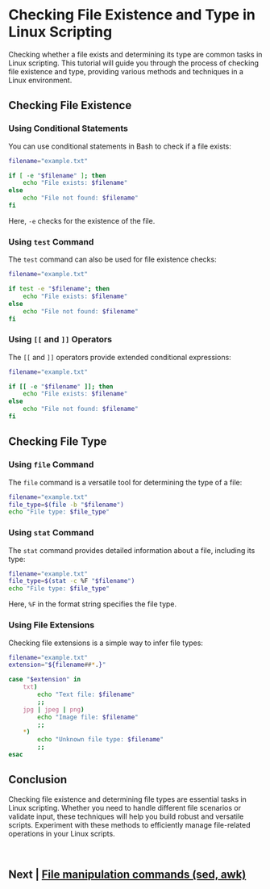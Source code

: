 
# Checking File Existence and Type in Linux Scripting

Checking whether a file exists and determining its type are common tasks in Linux scripting. This tutorial will guide you through the process of checking file existence and type, providing various methods and techniques in a Linux environment.

## Checking File Existence

### Using Conditional Statements

You can use conditional statements in Bash to check if a file exists:

```bash
filename="example.txt"

if [ -e "$filename" ]; then
    echo "File exists: $filename"
else
    echo "File not found: $filename"
fi
```

Here, `-e` checks for the existence of the file.

### Using `test` Command

The `test` command can also be used for file existence checks:

```bash
filename="example.txt"

if test -e "$filename"; then
    echo "File exists: $filename"
else
    echo "File not found: $filename"
fi
```

### Using `[[` and `]]` Operators

The `[[` and `]]` operators provide extended conditional expressions:

```bash
filename="example.txt"

if [[ -e "$filename" ]]; then
    echo "File exists: $filename"
else
    echo "File not found: $filename"
fi
```

## Checking File Type

### Using `file` Command

The `file` command is a versatile tool for determining the type of a file:

```bash
filename="example.txt"
file_type=$(file -b "$filename")
echo "File type: $file_type"
```

### Using `stat` Command

The `stat` command provides detailed information about a file, including its type:

```bash
filename="example.txt"
file_type=$(stat -c %F "$filename")
echo "File type: $file_type"
```

Here, `%F` in the format string specifies the file type.

### Using File Extensions

Checking file extensions is a simple way to infer file types:

```bash
filename="example.txt"
extension="${filename##*.}"

case "$extension" in
    txt)
        echo "Text file: $filename"
        ;;
    jpg | jpeg | png)
        echo "Image file: $filename"
        ;;
    *)
        echo "Unknown file type: $filename"
        ;;
esac
```

## Conclusion

Checking file existence and determining file types are essential tasks in Linux scripting. Whether you need to handle different file scenarios or validate input, these techniques will help you build robust and versatile scripts. Experiment with these methods to efficiently manage file-related operations in your Linux scripts.

<br>


## Next | [File manipulation commands (sed, awk)](https://github.com/hegdepavankumar/bash-scripting-tutorial/blob/main/Tutorial-Files/08.File-Handling/03.File_manipulation_commands_(sed%2C%20awk).md)
